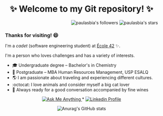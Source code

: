 <h1 align="center"> ✨ Welcome to my Git repository! ✨ </h1>
<p align="right">
	<img alt="paulasbia's followers" src="https://img.shields.io/github/followers/paulasbia?color=blueviolet" />
	<img alt="paulasbia's stars" src="https://img.shields.io/github/stars/paulasbia?color=blueviolet" />

### Thanks for visiting! 😄

I'm a _cadet_ (software engineering student) at [École 42](https://www.42lisboa.com/) ✨.

I'm a person who loves challenges and has a variety of interests.

* 🎓  Undergraduate degree – Bachelor's in Chemistry
* :handshake: Postgraduate – MBA Human Resources Management, USP ESALQ
* 🌎 I am passionate about traveling and experiencing different cultures.
* :octocat: I love animals and consider myself a big cat lover
* :wine_glass: Always ready for a good conversation accompanied by fine wines

 <p align="center">
	<a href="mailto:pds_paula@hotmail.com">
		<img alt="Ask Me Anything" src="https://img.shields.io/badge/-Ask_me_anything-darkviolet?style=flat&logo=Gmail&logoColor=white&link=mailto:pds_paula@hotmail.com" />
	</a>
	<span> * </span>
	<a href="https://www.linkedin.com/in/paula-de-souza-biazotto-45645b54/">
		<img alt="Linkedin Profile" src="https://img.shields.io/badge/-Linkedin_Profile-0072b1?style=flat&logo=Linkedin&logoColor=white&link=https://https://www.linkedin.com/in/paula-souza-biazotto-45645b54/" />
	</a>
</p>

 <div align="center">

![Anurag's GitHub stats](https://github-readme-stats.vercel.app/api?username=paulasbia&show_icons=true&theme=tokyonight)

</div>
